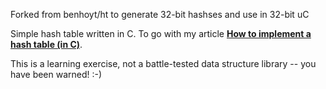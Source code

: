 Forked from benhoyt/ht to generate 32-bit hashses and use in 32-bit uC


Simple hash table written in C. To go with my article **[How to implement a hash table (in C)](https://benhoyt.com/writings/hash-table-in-c/)**.

This is a learning exercise, not a battle-tested data structure library -- you have been warned! :-)
